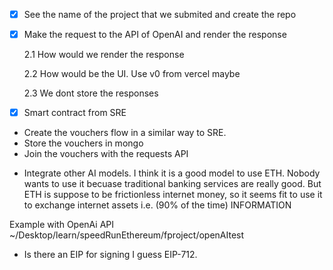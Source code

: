 - [x] See the name of the project that we submited and create the repo

- [x] Make the request to the API of OpenAI and render the response

  2.1 How would we render the response

  2.2 How would be the UI. Use v0 from vercel maybe

  2.3 We dont store the responses

- [x] Smart contract from SRE
- Create the vouchers flow in a similar way to SRE.
- Store the vouchers in mongo
- Join the vouchers with the requests API

* Integrate other AI models. I think it is a good model to use ETH. Nobody wants to use it becuase traditional banking services are really good. But ETH is suppose to be frictionless internet money, so it seems fit to use it to exchange internet assets i.e. (90% of the time) INFORMATION

Example with OpenAi API ~/Desktop/learn/speedRunEthereum/fproject/openAItest

- Is there an EIP for signing I guess EIP-712.
